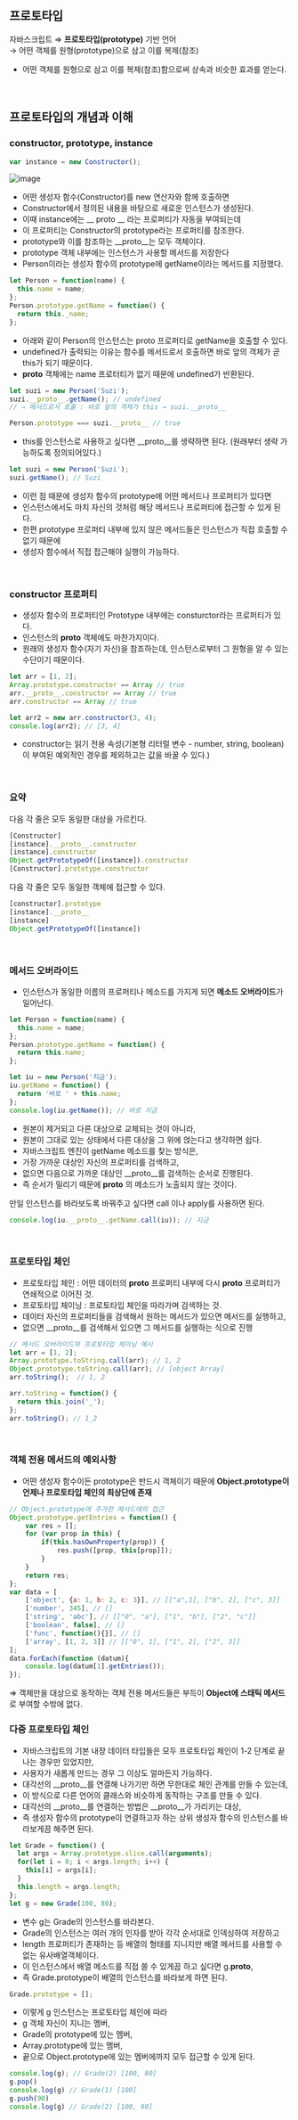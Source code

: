 ## 프로토타입
자바스크립트 ⇒ **프로토타입(prototype)** 기반 언어  
→ 어떤 객체를 원형(prototype)으로 삼고 이를 복제(참조) 
- 어떤 객체를 원형으로 삼고 이를 복제(참조)함으로써 상속과 비슷한 효과를 얻는다.
<br/>

## 프로토타입의 개념과 이해
### constructor, prototype, instance
```js
var instance = new Constructor();
```
![image](https://github.com/user-attachments/assets/a68fd422-98b6-4917-9600-c532a72990c0)
- 어떤 생성자 함수(Constructor)를 new 연산자와 함께 호출하면
- Constructor에서 정의된 내용을 바탕으로 새로운 인스턴스가 생성된다.
- 이때 instance에는 __ proto __ 라는 프로퍼티가 자동을 부여되는데
- 이 프로퍼티는 Constructor의 prototype라는 프로퍼티를 참조한다.
- prototype와 이를 참조하는 __proto__는 모두 객체이다.
- prototype 객체 내부에는 인스턴스가 사용할 메서드를 저장한다
- Person이라는 생성자 함수의 prototype에 getName이라는 메서드를 지정했다.
```js
let Person = function(name) {
  this.name = name;
};
Person.prototype.getName = function() {
  return this._name;
};
```
- 아래와 같이 Person의 인스턴스는 proto 프로퍼티로 getName을 호출할 수 있다. 
- undefined가 출력되는 이유는 함수를 메서드로서 호출하면 바로 앞의 객체가 곧 this가 되기 때문이다.
- __proto__ 객체에는 name 프로터티가 없기 때문에 undefined가 반환된다.

```js
let suzi = new Person('Suzi');
suzi.__proto__.getName(); // undefined
// ⇒ 메서드로서 호출 : 바로 앞의 객체가 this → suzi.__proto__ 

Person.prototype === suzi.__proto__ // true
```
- this를 인스턴스로 사용하고 싶다면 __proto__를 생략하면 된다. (원래부터 생략 가능하도록 정의되어있다.)
```js
let suzi = new Person('Suzi');
suzi.getName(); // Suzi
```
- 이런 점 때문에 생성자 함수의 prototype에 어떤 메서드나 프로퍼티가 있다면
- 인스턴스에서도 마치 자신의 것처럼 해당 메서드나 프로퍼티에 접근할 수 있게 된다.
- 한편 prototype 프로퍼티 내부에 있지 않은 메서드들은 인스턴스가 직접 호출할 수 없기 때문에
- 생성자 함수에서 직접 접근해야 실행이 가능하다.
<br/>

### constructor 프로퍼티
- 생성자 함수의 프로퍼티인 Prototype 내부에는 consturctor라는 프로퍼티가 있다. 
- 인스턴스의 __proto__ 객체에도 마찬가지이다.
- 원래의 생성자 함수(자기 자신)을 참조하는데, 인스턴스로부터 그 원형을 알 수 있는 수단이기 때문이다.

```js
let arr = [1, 2];
Array.prototype.constructor == Array // true
arr.__proto__.constructor == Array // true
arr.constructor == Array // true

let arr2 = new arr.constructor(3, 4);
console.log(arr2); // [3, 4]
```
- constructor는 읽기 전용 속성(기본형 리터럴 변수 - number, string, boolean)이 부여된 예외적인 경우를 제외하고는 값을 바꿀 수 있다.)
<br/>

### 요약
다음 각 줄은 모두 동일한 대상을 가르킨다.
```js
[Constructor]
[instance].__proto__.constructor
[instance].constructor
Object.getPrototypeOf([instance]).constructor
[Constructor].prototype.constructor
```
다음 각 줄은 모두 동일한 객체에 접근할 수 있다.
```js
[constructor].prototype
[instance].__proto__
[instance]
Object.getPrototypeOf([instance])
```
<br/>

### 메서드 오버라이드
- 인스턴스가 동일한 이름의 프로퍼티나 메소드를 가지게 되면 **메소드 오버라이드**가 일어난다.
```js
let Person = function(name) {
  this.name = name;
};
Person.prototype.getName = function() {
  return this.name;
};

let iu = new Person('지금');
iu.getName = function() {
  return '바로 ' + this.name;
};
console.log(iu.getName()); // 바로 지금
```
- 원본이 제거되고 다른 대상으로 교체되는 것이 아니라,
- 원본이 그대로 있는 상태에서 다른 대상을 그 위에 얹는다고 생각하면 쉽다. 
- 자바스크립트 엔진이 getName 메소드를 찾는 방식은,
- 가장 가까운 대상인 자신의 프로퍼티를 검색하고,
- 없으면 다음으로 가까운 대상인 __proto__를 검색하는 순서로 진행된다.
- 즉 순서가 밀리기 때문에 __proto__ 의 메소드가 노출되지 않는 것이다.

만일 인스턴스를 바라보도록 바꿔주고 싶다면 call 이나 apply를 사용하면 된다.
```js
console.log(iu.__proto__.getName.call(iu)); // 지금
```
<br/>

### 프로토타입 체인
- 프로토타입 체인 : 어떤 데이터의 __proto__ 프로퍼티 내부에 다시 __proto__ 프로퍼티가 연쇄적으로 이어진 것.
- 프로토타입 체이닝 : 프로토타입 체인을 따라가며 검색하는 것.
- 데이터 자신의 프로퍼티들을 검색해서 원하는 메서드가 있으면 메서드를 실행하고,
- 없으면 __proto__를 검색해서 있으면 그 메서드를 실행하는 식으로 진행
```js
// 메서드 오버라이드와 프로토타입 체이닝 예시
let arr = [1, 2];
Array.prototype.toString.call(arr); // 1, 2
Object.prototype.toString.call(arr); // [object Array]
arr.toString();  // 1, 2

arr.toString = function() {
  return this.join('_');
};
arr.toString(); // 1_2
```
<br/>

### 객체 전용 메서드의 예외사항
- 어떤 생성자 함수이든 prototype은 반드시 객체이기 때문에 **Object.prototype이 언제나 프로토타입 체인의 최상단에 존재**  
```js
// Object.prototype에 추가한 메서드에의 접근
Object.prototype.getEntries = function() {
	var res = [];
	for (var prop in this) {
		if(this.hasOwnProperty(prop)) {
			res.push([prop, this[prop]]);
		}
	}
	return res;
};
var data = [
	['object', {a: 1, b: 2, c: 3}], // [["a",1], ["b", 2], ["c", 3]]
	['number', 345], // []
	['string', 'abc'], // [["0", "a"], ["1", "b"], ["2", "c"]]
	['boolean', false], // []
	['func', function(){}], // []
	['array', [1, 2, 3]] // [["0", 1], ["1", 2], ["2", 3]]
];
data.forEach(function (datum){
	console.log(datum[1].getEntries());
});
```
⇒ 객체만을 대상으로 동작하는 객체 전용 메서드들은 부득이 **Object에 스태틱 메서드**로 부여할 수밖에 없다.
<br/>

### 다중 프로토타입 체인
- 자바스크립트의 기본 내장 데이터 타입들은 모두 프로토타입 체인이 1-2 단계로 끝나는 경우만 있었지만,
- 사용자가 새롭게 만드는 경우 그 이상도 얼마든지 가능하다. 
- 대각선의 __proto__를 연결해 나가기만 하면 무한대로 체인 관계를 만들 수 있는데,
- 이 방식으로 다른 언어의 클래스와 비슷하게 동작하는 구조를 만들 수 있다.
- 대각선의 __proto__를 연결하는 방법은 __proto__가 가리키는 대상,
- 즉 생성자 함수의 prototype이 연결하고자 하는 상위 생성자 함수의 인스턴스를 바라보게끔 해주면 된다.

```js
let Grade = function() {
  let args = Array.prototype.slice.call(arguments);
  for(let i = 0; i < args.length; i++) {
    this[i] = args[i];
  }
  this.length = args.length;
};
let g = new Grade(100, 80);
```
- 변수 g는 Grade의 인스턴스를 바라본다.
- Grade의 인스턴스는 여러 개의 인자를 받아 각각 순서대로 인덱싱하여 저장하고
- length 프로퍼티가 존재하는 등 배열의 형태를 지니지만 배열 메서드를 사용할 수 없는 유사배열객체이다. 
- 이 인스턴스에서 배열 메소드를 직접 쓸 수 있게끔 하고 싶다면 g.__proto__,
- 즉 Grade.prototype이 배열의 인스턴스를 바라보게 하면 된다.
```js
Grade.prototype = [];
```
- 이렇게 g 인스턴스는 프로토타입 체인에 따라
- g 객체 자신이 지니는 멤버,
- Grade의 prototype에 있는 멤버,
- Array.prototype에 있는 멤버,
- 끝으로 Object.prototype에 있는 멤버에까지 모두 접근할 수 있게 된다.

```js
console.log(g); // Grade(2) [100, 80]
g.pop()
console.log(g) // Grade(1) [100]
g.push(90)
console.log(g) // Grade(2) [100, 90]
```
